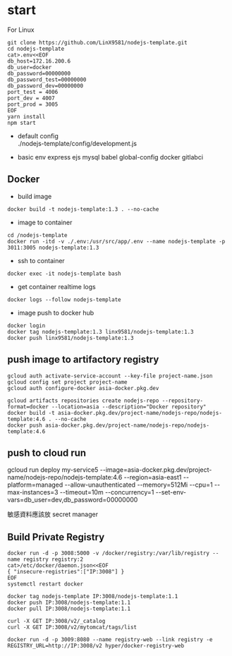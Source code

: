 # start
For Linux  

```
git clone https://github.com/LinX9581/nodejs-template.git
cd nodejs-template
cat>.env<<EOF
db_host=172.16.200.6
db_user=docker
db_password=00000000
db_password_test=00000000
db_password_dev=00000000
port_test = 4006
port_dev = 4007
port_prod = 3005
EOF
yarn install
npm start
```
* default config  
./nodejs-template/config/development.js  

* basic env
express ejs mysql babel global-config docker gitlabci

## Docker
* build image
```
docker build -t nodejs-template:1.3 . --no-cache
```
* image to container
```
cd /nodejs-template
docker run -itd -v ./.env:/usr/src/app/.env --name nodejs-template -p 3011:3005 nodejs-template:1.3
```
* ssh to container
```
docker exec -it nodejs-template bash
```
* get container realtime logs
```
docker logs --follow nodejs-template
```
* image push to docker hub
```
docker login
docker tag nodejs-template:1.3 linx9581/nodejs-template:1.3
docker push linx9581/nodejs-template:1.3
```
## push image to artifactory registry
```
gcloud auth activate-service-account --key-file project-name.json
gcloud config set project project-name
gcloud auth configure-docker asia-docker.pkg.dev

gcloud artifacts repositories create nodejs-repo --repository-format=docker --location=asia --description="Docker repository"
docker build -t asia-docker.pkg.dev/project-name/nodejs-repo/nodejs-template:4.6 . --no-cache
docker push asia-docker.pkg.dev/project-name/nodejs-repo/nodejs-template:4.6

```
## push to cloud run
gcloud run deploy my-service5 --image=asia-docker.pkg.dev/project-name/nodejs-repo/nodejs-template:4.6 --region=asia-east1 --platform=managed --allow-unauthenticated --memory=512Mi --cpu=1 --max-instances=3 --timeout=10m --concurrency=1 --set-env-vars=db_user=dev,db_password=00000000

敏感資料應該放 secret manager

## Build Private Registry
```
docker run -d -p 3008:5000 -v /docker/registry:/var/lib/registry --name registry registry:2
cat>/etc/docker/daemon.json<<EOF
{ "insecure-registries":["IP:3008"] }
EOF
systemctl restart docker

docker tag nodejs-template IP:3008/nodejs-template:1.1
docker push IP:3008/nodejs-template:1.1
docker pull IP:3008/nodejs-template:1.1

curl -X GET IP:3008/v2/_catalog
curl -X GET IP:3008/v2/mytomcat/tags/list

docker run -d -p 3009:8080 --name registry-web --link registry -e REGISTRY_URL=http://IP:3008/v2 hyper/docker-registry-web
```